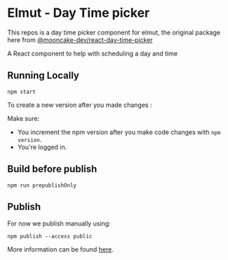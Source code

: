 # Elmut - Day Time picker

This repos is a day time picker component for elmut, the original package here from [@mooncake-dev/react-day-time-picker](https://www.npmjs.com/package/@mooncake-dev/react-day-time-picker)

A React component to help with scheduling a day and time

## Running Locally

```
npm start
```

To create a new version after you made changes :

Make sure:

- You increment the npm version after you make code changes with `npm version`.
- You're logged in.


## Build before publish

```
npm run prepublishOnly
```

## Publish

For now we publish manually using:

```
npm publish --access public
```

More information can be found [here](https://docs.npmjs.com/creating-and-publishing-an-org-scoped-package).
